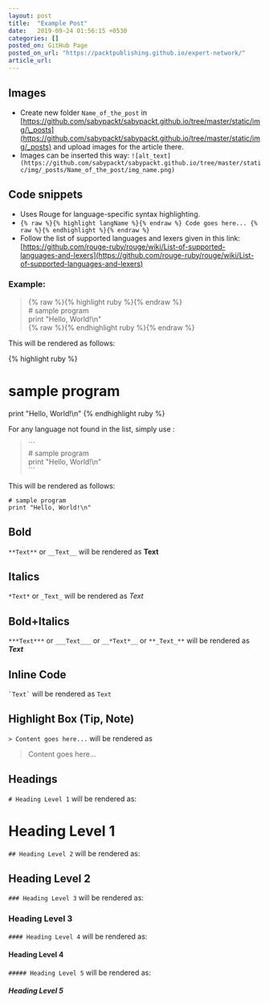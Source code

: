 ```yaml
---
layout: post
title:  "Example Post"
date:   2019-09-24 01:56:15 +0530
categories: []
posted_on: GitHub Page
posted_on_url: "https://packtpublishing.github.io/expert-network/"
article_url: 
---
```


## Images

* Create new folder `Name_of_the_post` in [https://github.com/sabypackt/sabypackt.github.io/tree/master/static/img/\_posts](https://github.com/sabypackt/sabypackt.github.io/tree/master/static/img/_posts) and upload images for the article there.
* Images can be inserted this way: `![alt_text](https://github.com/sabypackt/sabypackt.github.io/tree/master/static/img/_posts/Name_of_the_post/img_name.png)`

## Code snippets

* Uses Rouge for language-specific syntax highlighting.
* `{% raw %}{% highlight langName %}{% endraw %} Code goes here... {% raw %}{% endhighlight %}{% endraw %}`
* Follow the list of supported languages and lexers given in this link: [https://github.com/rouge-ruby/rouge/wiki/List-of-supported-languages-and-lexers](https://github.com/rouge-ruby/rouge/wiki/List-of-supported-languages-and-lexers)

### Example:

> {% raw %}{% highlight ruby %}{% endraw %} <br /> \# sample program <br /> print "Hello, World!\n" <br /> {% raw %}{% endhighlight ruby %}{% endraw %}

This will be rendered as follows:

{% highlight ruby %}
# sample program
print "Hello, World!\n"
{% endhighlight ruby %}

For any language not found in the list, simply use :

> \`\`\` <br /> \# sample program <br /> print "Hello, World!\n" <br /> \`\`\`

This will be rendered as follows:

``` 
# sample program
print "Hello, World!\n"
```

## Bold

`**Text**` or `__Text__` will be rendered as **Text**

## Italics

`*Text*` or `_Text_` will be rendered as *Text*

## Bold+Italics

`***Text***` or `___Text___` or `__*Text*__` or `**_Text_**` will be rendered as ***Text***

## Inline Code

`` `Text` ``  will be rendered as `Text`

## Highlight Box (Tip, Note)

`> Content goes here...` will be rendered as

> Content goes here...

## Headings

`# Heading Level 1` will be rendered as:
# Heading Level 1
`## Heading Level 2` will be rendered as:
## Heading Level 2
`### Heading Level 3` will be rendered as:
### Heading Level 3
`#### Heading Level 4` will be rendered as:
#### Heading Level 4
`##### Heading Level 5` will be rendered as:
##### Heading Level 5
